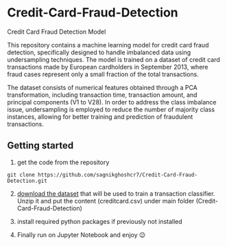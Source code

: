 # Credit-Card-Fraud-Detection
Credit Card Fraud Detection Model 

This repository contains a machine learning model for credit card fraud detection, specifically designed to handle imbalanced data using undersampling techniques. 
The model is trained on a dataset of credit card transactions made by European cardholders in September 2013, where fraud cases represent only a small fraction of the total transactions.

The dataset consists of numerical features obtained through a PCA transformation, including transaction time, transaction amount, and principal components (V1 to V28). 
In order to address the class imbalance issue, undersampling is employed to reduce the number of majority class instances, allowing for better training and prediction of fraudulent transactions.

## Getting started

1. get the code from the repository
```
git clone https://github.com/sagnikghoshcr7/Credit-Card-Fraud-Detection.git 
```
2. [download the dataset](https://www.kaggle.com/mlg-ulb/creditcardfraud) that will be used to train a transaction classifier. Unzip it and put the content (creditcard.csv) under main folder (Credit-Card-Fraud-Detection)

3. install required python packages if previously not installed

4. Finally run on Jupyter Notebook and enjoy 😉
